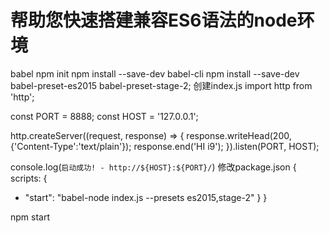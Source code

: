 <h1>帮助您快速搭建兼容ES6语法的node环境</h1>
babel
npm init
npm install --save-dev babel-cli
npm install --save-dev babel-preset-es2015 babel-preset-stage-2;
创建index.js
import http from 'http';

const PORT = 8888;
const HOST = '127.0.0.1';

http.createServer((request, response) => {
	response.writeHead(200, {'Content-Type':'text/plain'});
	response.end('HI i9');
}).listen(PORT, HOST);

console.log(`启动成功! - http://${HOST}:${PORT}/`)
修改package.json
{
  scripts: {
 +  "start": "babel-node index.js --presets es2015,stage-2"
  }
}

npm start
